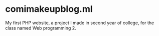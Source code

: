 # comimakeupblog.ml
My first PHP website, a project I made in second year of college, for the class named Web programming 2.
